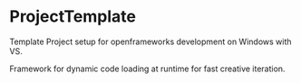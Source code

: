 # ProjectTemplate
Template Project setup for openframeworks development on Windows with VS. 

Framework for dynamic code loading at runtime for fast creative iteration.
